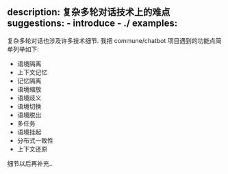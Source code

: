 description: 复杂多轮对话技术上的难点
suggestions:
    - introduce
    - ./
examples:
---

复杂多轮对话也涉及许多技术细节. 我把 commune/chatbot 项目遇到的功能点简单列举如下:

- 语境隔离
- 上下文记忆
- 记忆隔离
- 语境缩放
- 语境歧义
- 语境切换
- 语境脱出
- 多任务
- 语境挂起
- 分布式一致性
- 上下文还原

细节以后再补充..
